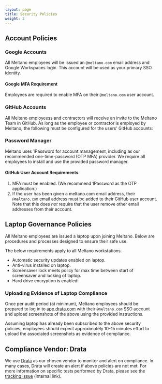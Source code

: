```yaml
---
layout: page
title: Security Policies
weight: 2
---
```


## Account Policies

### Google Accounts

All Meltano employees will be issued an `@meltano.com` email address and Google Workspaces login. This account will be used as your primary SSO identity.

#### Google MFA Requirement

Employees are required to enable MFA on their `@meltano.com` user account.

### GitHub Accounts

All Meltano employeess and contractors will receive an invite to the Meltano Team in GitHub. As long as the employee or contractor is employed by Meltano, the following must be configured for the users' GitHub accounts:

### Password Manager

Meltano uses 1Password for account management, including as our recommended one-time-password (OTP MFA) provider. We require all employees to install and use the provided password manager.

#### GitHub User Account Requirements

1. MFA must be enabled. (We recommend 1Password as the OTP application.)
2. If the user has been given a meltano.com email address, their `@meltano.com` email address must be added to their GitHub user account. Note that this does _not_ require that the user remove other email addresses from their account.

## Laptop Governance Policies

All Meltano employees are issued a laptop upon joining Meltano. Below are procedures and processes designed to ensure their safe use.

The below requirements apply to all Meltano workstations.

- Automatic security updates enabled on laptop.
- Anti-virus installed on laptop.
- Screensaver lock meets policy for max time between start of screensaver and locking of laptop.
- Hard drive encryption is enabled.

### Uploading Evidence of Laptop Compliance

Once per audit period (at minimum), Meltano employees should be prepared to log in to [app.drata.com](https://app.drata.com) with their `@meltano.com` SSO account and upload screenshots of the above using the provided instructions.

Assuming laptop has already been subscribed to the above security policies, employees should expect approximately 10-15 minutes effort to upload the associated screenshots as evidence of compliance.

## Compliance Vendor: Drata

We use [Drata](https://app.drata.com) as our chosen vendor to monitor and alert on compliance. In many cases, Drata will create an alert if above policies are not met. For more information on specific tests performed by Drata, please see the [tracking issue](https://github.com/meltano/soc2/issues/2) (internal link).

